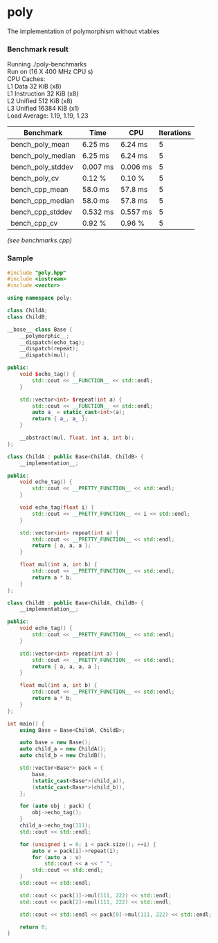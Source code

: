 # poly

The implementation of polymorphism without vtables

### Benchmark result

Running ./poly-benchmarks\
Run on (16 X 400 MHz CPU s)\
CPU Caches:\
  L1 Data 32 KiB (x8)\
  L1 Instruction 32 KiB (x8)\
  L2 Unified 512 KiB (x8)\
  L3 Unified 16384 KiB (x1)\
Load Average: 1.19, 1.19, 1.23

|Benchmark            |      Time     |        CPU   |Iterations|
|---------------------|---------------|--------------|----------|
|bench_poly_mean      |   6.25 ms     |    6.24 ms   |         5|
|bench_poly_median    |   6.25 ms     |    6.24 ms   |         5|
|bench_poly_stddev    |  0.007 ms     |   0.006 ms   |         5|
|bench_poly_cv        |   0.12 %      |    0.10 %    |         5|
|bench_cpp_mean       |   58.0 ms     |    57.8 ms   |         5|
|bench_cpp_median     |   58.0 ms     |    57.8 ms   |         5|
|bench_cpp_stddev     |  0.532 ms     |   0.557 ms   |         5|
|bench_cpp_cv         |   0.92 %      |    0.96 %    |         5|

_(see benchmarks.cpp)_

### Sample

```C++
#include "poly.hpp"
#include <iostream>
#include <vector>

using namespace poly;

class ChildA;
class ChildB;

__base__ class Base {
    __polymorphic__;
    __dispatch(echo_tag);
    __dispatch(repeat);
    __dispatch(mul);

public:
    void $echo_tag() {
        std::cout << __FUNCTION__ << std::endl;
    }

    std::vector<int> $repeat(int a) {
        std::cout << __FUNCTION__ << std::endl;
        auto a_ = static_cast<int>(a);
        return { a_, a_ };
    }

    __abstract(mul, float, int a, int b);
};

class ChildA : public Base<ChildA, ChildB> {
    __implementation__;

public:
    void echo_tag() {
        std::cout << __PRETTY_FUNCTION__ << std::endl;
    }

    void echo_tag(float i) {
        std::cout << __PRETTY_FUNCTION__ << i << std::endl;
    }

    std::vector<int> repeat(int a) {
        std::cout << __PRETTY_FUNCTION__ << std::endl;
        return { a, a, a };
    }

    float mul(int a, int b) {
        std::cout << __PRETTY_FUNCTION__ << std::endl;
        return a * b;
    }
};

class ChildB : public Base<ChildA, ChildB> {
    __implementation__;

public:
    void echo_tag() {
        std::cout << __PRETTY_FUNCTION__ << std::endl;
    }

    std::vector<int> repeat(int a) {
        std::cout << __PRETTY_FUNCTION__ << std::endl;
        return { a, a, a, a };
    }

    float mul(int a, int b) {
        std::cout << __PRETTY_FUNCTION__ << std::endl;
        return a * b;
    }
};

int main() {
    using Base = Base<ChildA, ChildB>;

    auto base = new Base();
    auto child_a = new ChildA();
    auto child_b = new ChildB();

    std::vector<Base*> pack = {
        base,
        (static_cast<Base*>(child_a)),
        (static_cast<Base*>(child_b)),
    };

    for (auto obj : pack) {
        obj->echo_tag();
    }
    child_a->echo_tag(111);
    std::cout << std::endl;

    for (unsigned i = 0; i < pack.size(); ++i) {
        auto v = pack[i]->repeat(i);
        for (auto a : v)
            std::cout << a << " ";
        std::cout << std::endl;
    }
    std::cout << std::endl;

    std::cout << pack[1]->mul(111, 222) << std::endl;
    std::cout << pack[2]->mul(111, 222) << std::endl;

    std::cout << std::endl << pack[0]->mul(111, 222) << std::endl;

    return 0;
}
```
